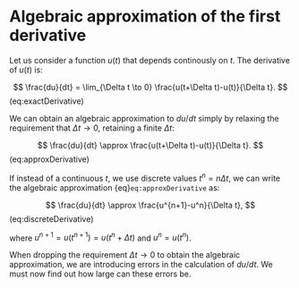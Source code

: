 # Algebraic approximation of the first derivative

Let us consider a function $u(t)$ that depends continously on $t$. The derivative of $u(t)$ is:

$$
\frac{du}{dt} = \lim_{\Delta t \to 0} \frac{u(t+\Delta t)-u(t)}{\Delta t}.
$$ (eq:exactDerivative)

We can obtain an algebraic approximation to $du/dt$ simply by relaxing the requirement that $\Delta t \to 0$, retaining a finite $\Delta t$:

$$
\frac{du}{dt} \approx \frac{u(t+\Delta t)-u(t)}{\Delta t}.
$$ (eq:approxDerivative)

If instead of a continuous $t$, we use discrete values $t^n=n\Delta t$, we can write the algebraic approximation {eq}`eq:approxDerivative` as:

$$
\frac{du}{dt} \approx \frac{u^{n+1}-u^n}{\Delta t},
$$ (eq:discreteDerivative)

where $u^{n+1}=u(t^{n+1})=u(t^n+\Delta t)$ and $u^{n}=u(t^n)$.

When dropping the requirement $\Delta t \to 0$ to obtain the algebraic approximation, we are introducing errors in the calculation of $du/dt$. We must now find out how large can these errors be.
